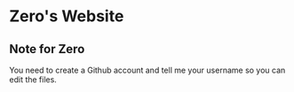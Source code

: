 # Zero's Website
## Note for Zero
You need to create a Github account and tell me your username so you can edit the files.
